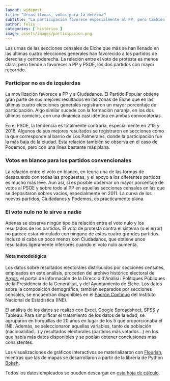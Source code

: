 ```yaml
---
layout: widepost
title: "Urnas llenas, votos para la derecha"
subtitle: "La participación favorece especialmente al PP, pero también a Ciudadanos. El voto a Podemos y PSOE, en cambio, crece en las zonas en las que menos ilicitanos acuden a las urnas"
author: felix 
categories: [ histórico ]
image: assets/images/participacion.png
---
```

Las urnas de las secciones censales de Elche que más se han llenado en las últimas cuatro elecciones generales han favorecido a los partidos de derecha y centroderecha. La relación entre el voto de protesta es menos clara, pero tiende a favorecer a PP y PSOE, los dos partidos con mayor recorrido.

### Participar no es de izquierdas 

<div class="flourish-embed" data-src="visualisation/297212"></div><script src="https://public.flourish.studio/resources/embed.js"></script>

La movilización favorece a PP y a Ciudadanos. El Partido Popular obtiene gran parte de sus mejores resultados en las zonas de Elche que en las últimas cuatro elecciones generales registraron un mayor porcentaje de participación. Algo similar sucede con la formación naranja, en los dos últimos comicios, con una dinámica casi idéntica en ambas convocatorias.

En el PSOE, la tendencia es totalmente contraria, especialmente en 2’15 y 2016. Algunos de sus mejores resultados se registraron en secciones como la que corresponde al barrio de Los Palmerales, donde la participación fue la más baja de la ciudad. Esta relación también se observa en el caso de Podemos, pero con una línea bastante más plana.
 

### Votos en blanco para los partidos convencionales

<div class="flourish-embed" data-src="visualisation/297220"></div><script src="https://public.flourish.studio/resources/embed.js"></script>

La relación entre el voto en blanco, en teoría una de las formas de desacuerdo con todas las propuestas, y el apoyo a los diferentes partidos es mucho más leve. Aun así, sí es posible observar un mayor porcentaje de votos al PSOE y sobre todo al PP en aquellas secciones censales en las que se depositaron sobres vacíos, especialmente en 2011. La curva de los nuevos partidos, Ciudadanos y Podemos, es prácticamente plana.

### El voto nulo no le sirve a nadie

<div class="flourish-embed" data-src="visualisation/297223"></div><script src="https://public.flourish.studio/resources/embed.js"></script>

Apenas se observa ningún tipo de relación entre el voto nulo y los resultados de los partidos. El voto de protesta contra el sistema (o el error) no parece estar vinculado con ninguno de estos cuatro grandes partidos. Incluso si cabe un poco menos con Ciudadanos, que obtiene unos resultados ligeramente inferiores cuando el voto nulo aumenta.

<div class="alert alert-secondary" role="alert">
  <h4 class="alert-heading">Nota metodológica</h4>
  <p>Los datos sobre resultados electorales distribuidos por secciones censales, empleados en este análisis, proceden del archivo histórico electoral de <a href="http://www.argos.gva.es/ahe/val/buscaEleccionesV.html">Argos</a>, el portal de información de la Direcció d'Anàlisi i Polítiques Públiques de la Presidència de la Generalitat, y del Ayuntamiento de Elche. Los datos sobre la composición demográfica, también separados por secciones censales, se encuentran disponibles en el <a href="http://www.ine.es/dyngs/INEbase/es/operacion.htm?c=Estadistica_C&cid=1254736177012&menu=resultados&idp=1254734710990">Padrón Continuo</a> del Instituto Nacional de Estadística (INE).</p>
  <p>El análisis de los datos se realizó con Excel, Google Spreadsheet, SPSS y Tableau. Para simplificar el tratamiento de los datos de la edad, se agruparon en horquillas de 20 años en lugar de los 5 que proporcionaba el INE. Además, se seleccionaron aquellas variables, tanto de población (nacionalidad…) y resultados electorales (partidos más votados…) en los que había más datos disponibles y se podían obtener conclusiones más consistentes.</p>
  <p>Las visualizaciones de gráficos interactivos se materializaron con <a href="https://flourish.studio/">Flourish</a>, mientras que las de mapas se desarrollaron a partir de la librería de Python <a href="https://bokeh.pydata.org/en/latest/">Bokeh</a>.</p> 
  <p>Todos los datos empleados se pueden descargar en <a href="https://docs.google.com/spreadsheets/d/1Tde3VYKVakCl2x8WzAm3xa9zMZvSS9LPbvzO9r6_Oco/edit?usp=sharing">esta hoja de cálculo</a>.</p>
</div>
